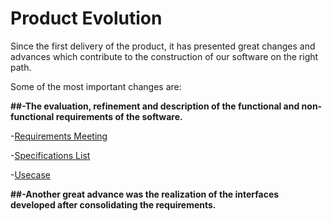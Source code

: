 # Product Evolution

Since the first delivery of the product, it has presented great changes and advances which contribute to the construction of our software on the right path.

Some of the most important changes are:


**##-The evaluation, refinement and description of the functional and non-functional requirements of the software.**

-[Requirements Meeting](https://alumnosuady-my.sharepoint.com/:w:/g/personal/a20201678_alumnos_uady_mx/Eb1QI9tDeN1KmUMv-QTzXJkB5PcP3dex-ydqEOx6acBRQQ?e=VKPil0)

-[Specifications List](https://alumnosuady-my.sharepoint.com/:w:/g/personal/a20201678_alumnos_uady_mx/EZFFIG2df9hKuCqC534GU5kBR2fjqRtZVS5roDdb6fXd7w?e=o5WgET)

-[Usecase](https://github.com/EduardoMatos05/ProyectoFIS/blob/Pablo/other%20artifacts/usecase%20(2).png?raw=true)

**##-Another great advance was the realization of the interfaces developed after consolidating the requirements.**

